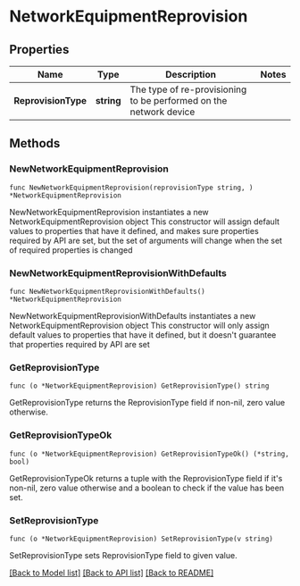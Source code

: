 # NetworkEquipmentReprovision

## Properties

Name | Type | Description | Notes
------------ | ------------- | ------------- | -------------
**ReprovisionType** | **string** | The type of re-provisioning to be performed on the network device | 

## Methods

### NewNetworkEquipmentReprovision

`func NewNetworkEquipmentReprovision(reprovisionType string, ) *NetworkEquipmentReprovision`

NewNetworkEquipmentReprovision instantiates a new NetworkEquipmentReprovision object
This constructor will assign default values to properties that have it defined,
and makes sure properties required by API are set, but the set of arguments
will change when the set of required properties is changed

### NewNetworkEquipmentReprovisionWithDefaults

`func NewNetworkEquipmentReprovisionWithDefaults() *NetworkEquipmentReprovision`

NewNetworkEquipmentReprovisionWithDefaults instantiates a new NetworkEquipmentReprovision object
This constructor will only assign default values to properties that have it defined,
but it doesn't guarantee that properties required by API are set

### GetReprovisionType

`func (o *NetworkEquipmentReprovision) GetReprovisionType() string`

GetReprovisionType returns the ReprovisionType field if non-nil, zero value otherwise.

### GetReprovisionTypeOk

`func (o *NetworkEquipmentReprovision) GetReprovisionTypeOk() (*string, bool)`

GetReprovisionTypeOk returns a tuple with the ReprovisionType field if it's non-nil, zero value otherwise
and a boolean to check if the value has been set.

### SetReprovisionType

`func (o *NetworkEquipmentReprovision) SetReprovisionType(v string)`

SetReprovisionType sets ReprovisionType field to given value.



[[Back to Model list]](../README.md#documentation-for-models) [[Back to API list]](../README.md#documentation-for-api-endpoints) [[Back to README]](../README.md)


